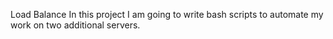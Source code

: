 Load Balance
In this project I am going to write bash scripts to automate my work on two additional servers.
